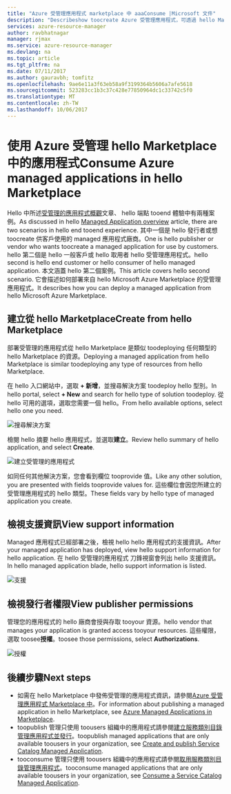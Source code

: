```yaml
---
title: "Azure 受管理應用程式 marketplace 中 aaaConsume |Microsoft 文件"
description: "Describeshow toocreate Azure 受管理應用程式，可透過 hello Marketplace。"
services: azure-resource-manager
author: ravbhatnagar
manager: rjmax
ms.service: azure-resource-manager
ms.devlang: na
ms.topic: article
ms.tgt_pltfrm: na
ms.date: 07/11/2017
ms.author: gauravbh; tomfitz
ms.openlocfilehash: 9ae6e11a3f63eb58a9f3199364b5606a7afe5618
ms.sourcegitcommit: 523283cc1b3c37c428e77850964dc1c33742c5f0
ms.translationtype: MT
ms.contentlocale: zh-TW
ms.lasthandoff: 10/06/2017
---
```

# <a name="consume-azure-managed-applications-in-hello-marketplace"></a><span data-ttu-id="66c7d-103">使用 Azure 受管理 hello Marketplace 中的應用程式</span><span class="sxs-lookup"><span data-stu-id="66c7d-103">Consume Azure managed applications in hello Marketplace</span></span>

<span data-ttu-id="66c7d-104">Hello 中所述[受管理的應用程式概觀](managed-application-overview.md)文章、 hello 端點 tooend 體驗中有兩種案例。</span><span class="sxs-lookup"><span data-stu-id="66c7d-104">As discussed in hello [Managed Application overview](managed-application-overview.md) article, there are two scenarios in hello end tooend experience.</span></span> <span data-ttu-id="66c7d-105">其中一個是 hello 發行者或想 toocreate 供客戶使用的 managed 應用程式廠商。</span><span class="sxs-lookup"><span data-stu-id="66c7d-105">One is hello publisher or vendor who wants toocreate a managed application for use by customers.</span></span> <span data-ttu-id="66c7d-106">hello 第二個是 hello 一般客戶或 hello 取用者 hello 受管理應用程式。</span><span class="sxs-lookup"><span data-stu-id="66c7d-106">hello second is hello end customer or hello consumer of hello managed application.</span></span> <span data-ttu-id="66c7d-107">本文涵蓋 hello 第二個案例。</span><span class="sxs-lookup"><span data-stu-id="66c7d-107">This article covers hello second scenario.</span></span> <span data-ttu-id="66c7d-108">它會描述如何部署來自 hello Microsoft Azure Marketplace 的受管理應用程式。</span><span class="sxs-lookup"><span data-stu-id="66c7d-108">It describes how you can deploy a managed application from hello Microsoft Azure Marketplace.</span></span>

## <a name="create-from-hello-marketplace"></a><span data-ttu-id="66c7d-109">建立從 hello Marketplace</span><span class="sxs-lookup"><span data-stu-id="66c7d-109">Create from hello Marketplace</span></span>

<span data-ttu-id="66c7d-110">部署受管理的應用程式從 hello Marketplace 是類似 toodeploying 任何類型的 hello Marketplace 的資源。</span><span class="sxs-lookup"><span data-stu-id="66c7d-110">Deploying a managed application from hello Marketplace is similar toodeploying any type of resources from hello Marketplace.</span></span> 

<span data-ttu-id="66c7d-111">在 hello 入口網站中，選取  **+ 新增**，並搜尋解決方案 toodeploy hello 型別。</span><span class="sxs-lookup"><span data-stu-id="66c7d-111">In hello portal, select **+ New** and search for hello type of solution toodeploy.</span></span> <span data-ttu-id="66c7d-112">從 hello 可用的選項，選取您需要一個 hello。</span><span class="sxs-lookup"><span data-stu-id="66c7d-112">From hello available options, select hello one you need.</span></span>

![搜尋解決方案](./media/managed-application-consume-marketplace/search-apps.png)

<span data-ttu-id="66c7d-114">檢閱 hello 摘要 hello 應用程式，並選取**建立**。</span><span class="sxs-lookup"><span data-stu-id="66c7d-114">Review hello summary of hello application, and select **Create**.</span></span>

![建立受管理的應用程式](./media/managed-application-consume-marketplace/create-marketplace-managed-app.png)

<span data-ttu-id="66c7d-116">如同任何其他解決方案，您會看到欄位 tooprovide 值。</span><span class="sxs-lookup"><span data-stu-id="66c7d-116">Like any other solution, you are presented with fields tooprovide values for.</span></span> <span data-ttu-id="66c7d-117">這些欄位會因您所建立的受管理應用程式的 hello 類型。</span><span class="sxs-lookup"><span data-stu-id="66c7d-117">These fields vary by hello type of managed application you create.</span></span> 

## <a name="view-support-information"></a><span data-ttu-id="66c7d-118">檢視支援資訊</span><span class="sxs-lookup"><span data-stu-id="66c7d-118">View support information</span></span>

<span data-ttu-id="66c7d-119">Managed 應用程式已經部署之後，檢視 hello hello 應用程式的支援資訊。</span><span class="sxs-lookup"><span data-stu-id="66c7d-119">After your managed application has deployed, view hello support information for hello application.</span></span> <span data-ttu-id="66c7d-120">在 hello 受管理的應用程式 刀鋒視窗會列出 hello 支援資訊。</span><span class="sxs-lookup"><span data-stu-id="66c7d-120">In hello managed application blade, hello support information is listed.</span></span>

![支援](./media/managed-application-consume-marketplace/support.png)

## <a name="view-publisher-permissions"></a><span data-ttu-id="66c7d-122">檢視發行者權限</span><span class="sxs-lookup"><span data-stu-id="66c7d-122">View publisher permissions</span></span>

<span data-ttu-id="66c7d-123">管理您的應用程式的 hello 廠商會授與存取 tooyour 資源。</span><span class="sxs-lookup"><span data-stu-id="66c7d-123">hello vendor that manages your application is granted access tooyour resources.</span></span> <span data-ttu-id="66c7d-124">這些權限，選取 toosee**授權**。</span><span class="sxs-lookup"><span data-stu-id="66c7d-124">toosee those permissions, select **Authorizations**.</span></span>

![授權](./media/managed-application-consume-marketplace/authorizations.png)

## <a name="next-steps"></a><span data-ttu-id="66c7d-126">後續步驟</span><span class="sxs-lookup"><span data-stu-id="66c7d-126">Next steps</span></span>

* <span data-ttu-id="66c7d-127">如需在 hello Marketplace 中發佈受管理的應用程式資訊，請參閱[Azure 受管理應用程式 Marketplace 中](managed-application-author-marketplace.md)。</span><span class="sxs-lookup"><span data-stu-id="66c7d-127">For information about publishing a managed application in hello Marketplace, see [Azure Managed Applications in Marketplace](managed-application-author-marketplace.md).</span></span>
* <span data-ttu-id="66c7d-128">toopublish 管理只使用 toousers 組織中的應用程式請參閱[建立服務類別目錄管理應用程式並發行](managed-application-publishing.md)。</span><span class="sxs-lookup"><span data-stu-id="66c7d-128">toopublish managed applications that are only available toousers in your organization, see [Create and publish Service Catalog Managed Application](managed-application-publishing.md).</span></span>
* <span data-ttu-id="66c7d-129">tooconsume 管理只使用 toousers 組織中的應用程式請參閱[取用服務類別目錄管理應用程式](managed-application-consumption.md)。</span><span class="sxs-lookup"><span data-stu-id="66c7d-129">tooconsume managed applications that are only available toousers in your organization, see [Consume a Service Catalog Managed Application](managed-application-consumption.md).</span></span>
